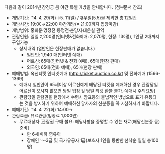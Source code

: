 다음과 같이 2014년 창경궁 봄 야간 특별 개방을 안내합니다. (첨부문서 참조)

- 개방기간: '14. 4. 29(화)→5. 11(일) / 휴무일(5.5)을 제외한 총 12일간
- 개방시간: 19:00→22:00 야간개방(※ 21:00까지 입장마감)
- 개방범위: 홍화문·명정전·통명전·춘당지·대온실 권역
- 관람인원: 일일 2,200명(인터넷&전화예매: 2,070명, 현장: 130명), 1인당 2매까지 구입가능
  - 상세내역 (일반인은 현장판매가 없습니다.)
    - 일반인: 1,940 매(인터넷 예매)
    - 어르신: 65매(인터넷 & 전화 예매), 65매(현장 판매)
    - 외국인: 65매(전화 예매), 65매(현장 판매)
- 예매방법: 옥션티켓 인터넷예매 (http://ticket.auction.co.kr) 및 전화예매 (1566-1369)
  - 예매시 일반인이 65세이상 어르신에게 배당된 티켓을 예매하신 경우 관람당일 어르신이 오시지 않으면 당일 입장 및 당일 티켓 환불 불가.(예매시 주의요망)
  - 관람당일 관람권을 현장에서 수령시 암표등의 불법적인 방법으로 표가 유통되는 것을 방지하기 위하여 예매하신 당사자의 신분증을 꼭 지참하시기 바랍니다.
- 예매기간: '14. 4. 22(화) 14:00→
- 관람요금: 유료관람(입장료 1,000원)
  - 무료대상자 [관람권 구매 불요: 해당사항을 증명할 수 있는 자료(해당신분증 등) 준비]
    - 만 6세 이하 영유아
    - 장애인 1～3급 및 국가유공자 1급(보호자 1인을 동반한 선착순 일일 총100명)